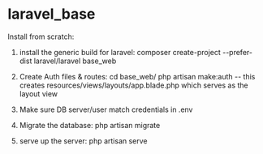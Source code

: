 # laravel_base

Install from scratch:

1. install the generic build for laravel:
	composer create-project --prefer-dist laravel/laravel base_web

2. Create Auth files & routes:
	cd base_web/
	php artisan make:auth
-- this creates resources/views/layouts/app.blade.php which serves as the layout view

3. Make sure DB server/user match credentials in .env

4. Migrate the database:
	php artisan migrate

5. serve up the server:
	php artisan serve

